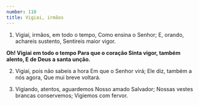 ```yaml
---
number: 110
title: Vigiai, irmãos
---
```


1. Vigiai, irmãos, em todo o tempo,
  Como ensina o Senhor;
  E, orando, achareis sustento,
  Sentireis maior vigor.

  __Oh! Vigiai em todo o tempo
  Para que o coração
  Sinta vigor, também alento,
  E de Deus a santa unção.__

2. Vigiai, pois não sabeis a hora
  Em que o Senhor virá;
  Ele diz, também a nós agora,
  Que mui breve voltará.

3. Vigiando, atentos, aguardemos
  Nosso amado Salvador;
  Nossas vestes brancas conservemos;
  Vigiemos com fervor.
